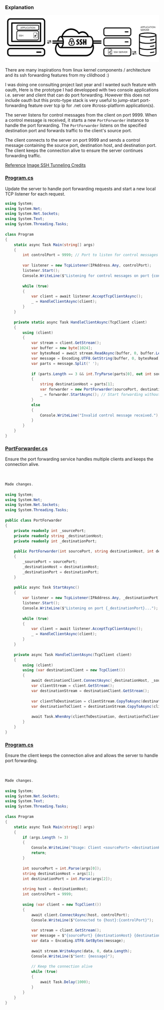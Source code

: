 ### Explanation

![Port Forwarding](/server/doc/port_forwarding.png)

There are many inspirations from linux kernel components / architecture and its ssh forwarding features from my clildhood :)


I was doing one consulting project last year and I wanted such feature with oauth, 
Here is the prototype I had developped with two console applications i.e. server and client that can do port forwarding.
However this does not include oauth but this proto-type stack is very useful to jump-start port-forwarding feature over tcp ip 
for .net core #cross-platform application(s). 

The server listens for control messages from the client on port 9999. When a control message is received, it starts a new `PortForwarder` instance to handle the port forwarding. The `PortForwarder` listens on the specified destination port and forwards traffic to the client's source port.

The client connects to the server on port 9999 and sends a control message containing the source port, destination host, and destination port. The client keeps the connection alive to ensure the server continues forwarding traffic.

[Reference](https://ops-ml-architect.blogspot.com/)
[Image SSH Tunneling Credits](https://www.ssh.com/academy/ssh/tunneling)


### [Program.cs](file:///home/vadgama/Drive/GitHub/rnd/port-forwarding/server/Program.cs)

Update the server to handle port forwarding requests and start a new local TCP listener for each request.

````csharp
using System;
using System.Net;
using System.Net.Sockets;
using System.Text;
using System.Threading.Tasks;

class Program
{
    static async Task Main(string[] args)
    {
        int controlPort = 9999; // Port to listen for control messages from the client

        var listener = new TcpListener(IPAddress.Any, controlPort);
        listener.Start();
        Console.WriteLine($"Listening for control messages on port {controlPort}...");

        while (true)
        {
            var client = await listener.AcceptTcpClientAsync();
            _ = HandleClientAsync(client);
        }
    }

    private static async Task HandleClientAsync(TcpClient client)
    {
        using (client)
        {
            var stream = client.GetStream();
            var buffer = new byte[1024];
            var bytesRead = await stream.ReadAsync(buffer, 0, buffer.Length);
            var message = Encoding.UTF8.GetString(buffer, 0, bytesRead);
            var parts = message.Split(' ');

            if (parts.Length == 3 && int.TryParse(parts[0], out int sourcePort) && int.TryParse(parts[2], out int destinationPort))
            {
                string destinationHost = parts[1];
                var forwarder = new PortForwarder(sourcePort, destinationHost, destinationPort);
                _ = forwarder.StartAsync(); // Start forwarding without awaiting to keep the control connection alive
            }
            else
            {
                Console.WriteLine("Invalid control message received.");
            }
        }
    }
}
````

### [PortForwarder.cs](file:///home/vadgama/Drive/GitHub/rnd/port-forwarding/server/PortForwarder.cs)

Ensure the port forwarding service handles multiple clients and keeps the connection alive.

````csharp


Made changes.

using System;
using System.Net;
using System.Net.Sockets;
using System.Threading.Tasks;

public class PortForwarder
{
    private readonly int _sourcePort;
    private readonly string _destinationHost;
    private readonly int _destinationPort;

    public PortForwarder(int sourcePort, string destinationHost, int destinationPort)
    {
        _sourcePort = sourcePort;
        _destinationHost = destinationHost;
        _destinationPort = destinationPort;
    }

    public async Task StartAsync()
    {
        var listener = new TcpListener(IPAddress.Any, _destinationPort);
        listener.Start();
        Console.WriteLine($"Listening on port {_destinationPort}...");

        while (true)
        {
            var client = await listener.AcceptTcpClientAsync();
            _ = HandleClientAsync(client);
        }
    }

    private async Task HandleClientAsync(TcpClient client)
    {
        using (client)
        using (var destinationClient = new TcpClient())
        {
            await destinationClient.ConnectAsync(_destinationHost, _sourcePort);
            var clientStream = client.GetStream();
            var destinationStream = destinationClient.GetStream();

            var clientToDestination = clientStream.CopyToAsync(destinationStream);
            var destinationToClient = destinationStream.CopyToAsync(clientStream);

            await Task.WhenAny(clientToDestination, destinationToClient);
        }
    }
}
````

### [Program.cs](file:///home/vadgama/Drive/GitHub/rnd/port-forwarding/client/Program.cs)

Ensure the client keeps the connection alive and allows the server to handle port forwarding.

````csharp


Made changes.

using System;
using System.Net.Sockets;
using System.Text;
using System.Threading.Tasks;

class Program
{
    static async Task Main(string[] args)
    {
        if (args.Length != 3)
        {
            Console.WriteLine("Usage: Client <sourcePort> <destinationHost> <destinationPort>");
            return;
        }

        int sourcePort = int.Parse(args[0]);
        string destinationHost = args[1];
        int destinationPort = int.Parse(args[2]);

        string host = destinationHost;
        int controlPort = 9999;

        using (var client = new TcpClient())
        {
            await client.ConnectAsync(host, controlPort);
            Console.WriteLine($"Connected to {host}:{controlPort}");

            var stream = client.GetStream();
            var message = $"{sourcePort} {destinationHost} {destinationPort}";
            var data = Encoding.UTF8.GetBytes(message);

            await stream.WriteAsync(data, 0, data.Length);
            Console.WriteLine($"Sent: {message}");

            // Keep the connection alive
            while (true)
            {
                await Task.Delay(1000);
            }
        }
    }
}
````
